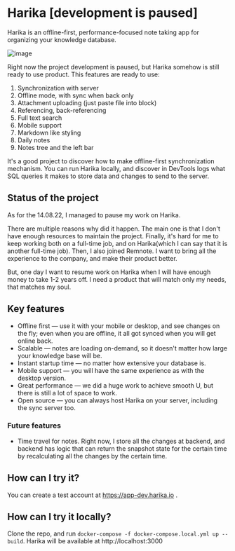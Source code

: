 # Harika [development is paused]

Harika is an offline-first, performance-focused note taking app for organizing your knowledge database.

![image](https://user-images.githubusercontent.com/7958527/138558070-0c811e3f-071a-439a-be91-dee114daf3aa.png)

Right now the project development is paused, but Harika somehow is still ready to use product. This features are ready to use:

1. Synchronization with server
2. Offline mode, with sync when back only
3. Attachment uploading (just paste file into block)
4. Referencing, back-referencing
5. Full text search
6. Mobile support
7. Markdown like styling
8. Daily notes
9. Notes tree and the left bar

It's a good project to discover how to make offline-first synchronization mechanism. You can run Harika locally, and discover in DevTools logs what SQL queries it makes to store data and changes to send to the server.

## Status of the project

As for the 14.08.22, I managed to pause my work on Harika.

There are multiple reasons why did it happen. The main one is that I don't have enough resources to maintain the project. Finally, it's hard for me to keep working both on a full-time job, and on Harika(which I can say that it is another full-time job). Then, I also joined Remnote. I want to bring all the experience to the company, and make their product better.

But, one day I want to resume work on Harika when I will have enough money to take 1-2 years off. I need a product that will match only my needs, that matches my soul.

## Key features

- Offline first — use it with your mobile or desktop, and see changes on the fly; even when you are offline, it all got synced when you will get online back.
- Scalable — notes are loading on-demand, so it doesn't matter how large your knowledge base will be.
- Instant startup time — no matter how extensive your database is.
- Mobile support — you will have the same experience as with the desktop version.
- Great performance — we did a huge work to achieve smooth U, but there is still a lot of space to work.
- Open source — you can always host Harika on your server, including the sync server too.

### Future features

- Time travel for notes. Right now, I store all the changes at backend, and backend has logic that can return the snapshot state for the certain time by recalculating all the changes by the certain time.

## How can I try it?

You can create a test account at https://app-dev.harika.io .

## How can I try it locally?

Clone the repo, and run `docker-compose -f docker-compose.local.yml up --build`. Harika will be available at http://localhost:3000
